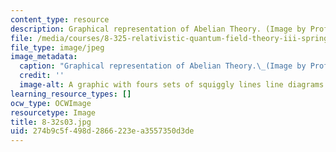 ```yaml
---
content_type: resource
description: Graphical representation of Abelian Theory. (Image by Prof. Frank Wilczek.)
file: /media/courses/8-325-relativistic-quantum-field-theory-iii-spring-2003/274b9c5f498d2866223ea3557350d3de_8-32s03.jpg
file_type: image/jpeg
image_metadata:
  caption: "Graphical representation of Abelian Theory.\_(Image by Prof. Frank Wilczek.)"
  credit: ''
  image-alt: A graphic with fours sets of squiggly lines line diagrams.
learning_resource_types: []
ocw_type: OCWImage
resourcetype: Image
title: 8-32s03.jpg
uid: 274b9c5f-498d-2866-223e-a3557350d3de
---
```

